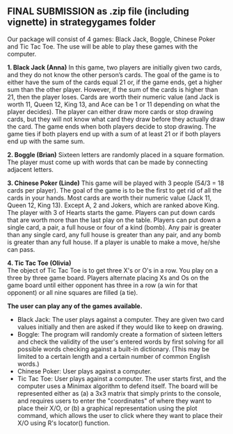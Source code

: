 ## **FINAL SUBMISSION as .zip file (including vignette) in strategygames folder**

Our package will consist of 4 games: Black Jack, Boggle, Chinese Poker and Tic Tac Toe. The use will be able to play these games with the computer. 

**1. Black Jack (Anna)** 
In this game, two players are initially given two cards, and they do not know the other person’s cards. The goal of the game is to either have the sum of the cards equal 21 or, if the game ends, get a higher sum than the other player. However, if the sum of the cards is higher than 21, then the player loses. Cards are worth their numeric value (and Jack is worth 11, Queen 12, King 13, and Ace can be 1 or 11 depending on what the player decides). The player can either draw more cards or stop drawing cards, but they will not know what card they draw before they actually draw the card. The game ends when both players decide to stop drawing. The game ties if both players end up with a sum of at least 21 or if both players end up with the same sum.   

**2. Boggle (Brian)** 
Sixteen letters are randomly placed in a square formation. The player must come up with words that can be made by connecting adjacent letters. 

**3. Chinese Poker (Linde)**
This game will be played with 3 people (54/3 = 18 cards per player). The goal of the game is to be the first to get rid of all the cards in your hands. Most cards are worth their numeric value (Jack 11, Queen 12, King 13). Except A, 2 and Jokers, which are ranked above King. The player with 3 of Hearts starts the game. Players can put down cards that are worth more than the last play on the table. Players can put down a single card, a pair, a full house or four of a kind (bomb). Any pair is greater than any single card, any full house is greater than any pair, and any bomb is greater than any full house. If a player is unable to make a move, he/she can pass.   

**4. Tic Tac Toe (Olivia)**  
The object of Tic Tac Toe is to get three X's or O's in a row. You play on a three by three game board. Players alternate placing Xs and Os on the game board until either opponent has three in a row (a win for that opponent) or all nine squares are filled (a tie).

**The user can play any of the games available.**  
+ Black Jack: The user plays against a computer. They are given two card values initially and then are asked if they would like to keep on drawing.    
+ Boggle: The program will randomly create a formation of sixteen letters and check the validity of the user's entered words by first solving for all possible words checking against a built-in dictionary. (This may be limited to a certain length and a certain number of common English words.)
+	Chinese Poker: User plays against a computer. 
+	Tic Tac Toe: User plays against a computer. The user starts first, and the computer uses a Minimax algorithm to defend itself. The board will be represented either as (a) a 3x3 matrix that simply prints to the console, and requires users to enter the "coordinates" of where they want to place their X/O, or (b) a graphical representation using the plot command, which allows the user to click where they want to place their X/O using R's locator() function.
